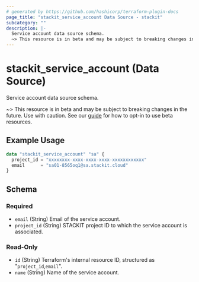 ```yaml
---
# generated by https://github.com/hashicorp/terraform-plugin-docs
page_title: "stackit_service_account Data Source - stackit"
subcategory: ""
description: |-
  Service account data source schema.
  ~> This resource is in beta and may be subject to breaking changes in the future. Use with caution. See our guide https://registry.terraform.io/providers/stackitcloud/stackit/latest/docs/guides/opting_into_beta_resources for how to opt-in to use beta resources.
---
```


# stackit_service_account (Data Source)

Service account data source schema.

~> This resource is in beta and may be subject to breaking changes in the future. Use with caution. See our [guide](https://registry.terraform.io/providers/stackitcloud/stackit/latest/docs/guides/opting_into_beta_resources) for how to opt-in to use beta resources.

## Example Usage

```terraform
data "stackit_service_account" "sa" {
  project_id = "xxxxxxxx-xxxx-xxxx-xxxx-xxxxxxxxxxxx"
  email      = "sa01-8565oq1@sa.stackit.cloud"
}
```

<!-- schema generated by tfplugindocs -->
## Schema

### Required

- `email` (String) Email of the service account.
- `project_id` (String) STACKIT project ID to which the service account is associated.

### Read-Only

- `id` (String) Terraform's internal resource ID, structured as "`project_id`,`email`".
- `name` (String) Name of the service account.
